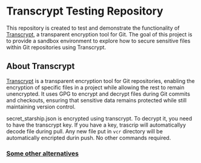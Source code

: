 # Transcrypt Testing Repository

This repository is created to test and demonstrate the functionality of [Transcrypt](https://github.com/elasticdog/transcrypt), a transparent encryption tool for Git. The goal of this project is to provide a sandbox environment to explore how to secure sensitive files within Git repositories using Transcrypt.

## About Transcrypt

[Transcrypt](https://github.com/elasticdog/transcrypt) is a transparent encryption tool for Git repositories, enabling the encryption of specific files in a project while allowing the rest to remain unencrypted. It uses GPG to encrypt and decrypt files during Git commits and checkouts, ensuring that sensitive data remains protected while still maintaining version control.

secret_starship.json is encrypted using transcrypt. To decrypt it, you need to have the transcrypt key. If you have a key, trascrip will automaticallyy decode file during pull.
Any new file put in `vcr` directory will be automatically encripted durin push. No other commands required.



### [Some other alternatives](https://medium.com/@slimm609/securely-storing-secrets-in-git-542771d3ed8c)
